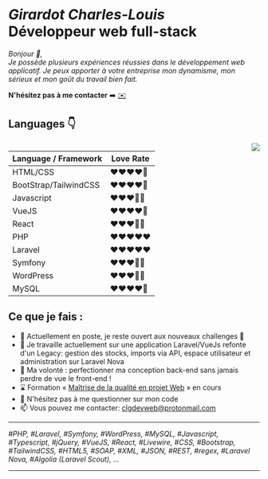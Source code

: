 # *Girardot Charles-Louis*<br>**Développeur web full-stack**


*Bonjour 👋, <br/>
Je possède plusieurs expériences réussies dans le développement web applicatif. 
Je peux apporter à votre entreprise mon dynamisme, mon sérieux et mon goût du travail bien fait.*<br>

**N'hésitez pas à me contacter** ➡️ [✉️](mailto:clgdevweb@protonmail.com) 


## Languages :point_down:

<img src="https://www.clg-devweb.fr/img/web_dev_building.svg" align="right">

| Language / Framework | Love Rate |
| ------ | ------ |
| HTML/CSS | :heart::heart::heart::heart:🖤 |
| BootStrap/TailwindCSS | :heart::heart::heart::heart:🖤 |
| Javascript | :heart::heart::heart:🖤🖤 |
| VueJS | :heart::heart::heart::heart:🖤 |
| React | :heart::heart::heart:🖤🖤 |
| PHP | :heart::heart::heart::heart::heart: |
| Laravel | :heart::heart::heart::heart::heart: |
| Symfony | :heart::heart::heart:🖤🖤 |
| WordPress | :heart::heart::heart:🖤🖤 |
| MySQL | :heart::heart::heart::heart:🖤 |


## Ce que je fais :

-  :blue_car: Actuellement en poste, je reste ouvert aux nouveaux challenges :rocket:
-  :construction: Je travaille actuellement sur une application Laravel/VueJs refonte d'un Legacy: gestion des stocks, imports via API, espace utilisateur et administration sur Laravel Nova
-  :green_book: Ma volonté : perfectionner ma conception back-end sans jamais perdre de vue le front-end !
-  ⌛ Formation « [Maîtrise de la qualité en projet Web](https://www.opquast.com/certification/) » en cours 
- 💬 N'hésitez pas à me questionner sur mon code
- 📫 Vous pouvez me contacter: clgdevweb@protonmail.com

___

*#PHP, #Laravel, #Symfony, #WordPress, #MySQL, #Javascript, #Typescript, #jQuery, #VueJS, #React, #Livewire, #CSS, #Bootstrap, #TailwindCSS, #HTML5, #SOAP, #XML, #JSON, #REST, #regex, #Laravel Nova, #Algolia (Laravel Scout), ...*
___

